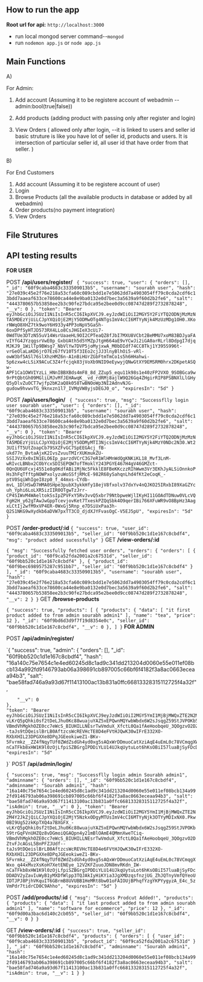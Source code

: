 ## How to run the app

**Root url for api:**  `http://localhost:3000`

* run local mongod server command--`mongod`
* run `nodemon app.js` or `node app.js`

## Main Functions
A)

For Admin:
1) Add account    (Assuming it to be registere account of webadmin --admin:bool(true|false))
2) Add products   (adding product with passing only after register and login)

3) View Orders    (
    allowed only after login, --it is linked to users and seller id
    basic struture is like you have lot of seller id, products and users. It is intersection of particular seller id, all user id that 
    have order from that seller.
    )


B)

For End Customers

1) Add account  (Assuming it to be registere account of user)
2) Login       
3) Browse Products   (all the available products in database or added by all webadmin)
4) Order products(no payment integration)  
5) View Orders       

## File Strutures

<!-- Same product from different admin handling (product has some id that is linked to admin, all orders of admin are) -->

<!--  -->

## API testing results

**FOR USER**

POST  **/api/users/register/** 
`
{
    "success": true,
    "user": {
        "orders": [],
        "_id": "60f9caba4683c333509013b5",
        "username": "sourabh user",
        "hash": "27e039c45e2f76e218a53cfa60c089cbdd1e7e5062dd7a4903054ff79c0cda2cdf6c13bdd7aaeaf633ce78600ca44e8e9ba0132e0d7bec3a5639a9f60d2b2fe6",
        "salt": "4443780657b53858ee2b3c90fe27bdca95e2bee0d9cc08747d289f2732878248",
        "__v": 0
    },
    "token": "Bearer 
    eyJhbGciOiJSUzI1NiIsInR5cCI6IkpXVCJ9.eyJzdWIiOiI2MGY5Y2FiYTQ2ODNjMzMzNTA5MDEzYjUiLCJpYXQiOjE2MjY5ODMwOTg4NTgsImV4cCI6MTYyNjk4MzUzMDg1OH0.XKorNWqO8XHZ7tk9woY6H933y4PP3oNpV5GaSh-6oxDPfSyHTJD573RX4LLo8CsJHGIeX3cUi7-0WdTUe3DTzN55uV14WsrUaaeHL9OI2CPTeaQZ8fJbI7MXU8VCbt2BeMMU7xoM83BDJyaFAvIYfG4JYzqgsrVwE0p_GxbUAth5d5YMZpJtgH664aE9vYCwJi2iGA0arRLrl8DdpgI7djqMJKJ9_1WilTp9BWsg7_NbVlYw7DVP5joMyjxwA_M0bDIdf74CC8Tkj1Y395S996t-vrGeOlaLaKD6jrO7Ez67fV10T5f3IEo2cjJJ3lnyBlhOi5-vRl-owW3bf5ASl76slXhzHMZ6n-A1nBiHUrZGbFtmTmCo1s5h6HHahwi-5p6zxw4cLSiX9ACuC3Z4rfcjqk83jVoXb9NID9eEywyjQNwGtXY9EMSRM0hrx2DKpetASQw-APF1Ca1OWVIYzLi_HNnIBBXBds4mF8_8d_ZZup5_equ11k98s1e40zFP2VXO_9SOBGca9w9rPtQbtGh09MGliLMJvMfJEHAwqK__vd_rdRMj8ajlW9Q26Gq4ZHgirRIP8PSBNXlLlGHyQ5yDlvZuOCT7wjfp2bK2aQ8k058TwBNOoWp3NI2AdnvNJG-gudow9hvwvTG_9knxzn1l7_IVMgVW8yjsDEGJ0_o",
    "expiresIn": "5d"
}`

POST **/api/users/login/** 
`
{
    "success": true,
    "msg": "Successflly login user sourabh user",
    "user": {
        "orders": [],
        "_id": "60f9caba4683c333509013b5",
        "username": "sourabh user",
        "hash": "27e039c45e2f76e218a53cfa60c089cbdd1e7e5062dd7a4903054ff79c0cda2cdf6c13bdd7aaeaf633ce78600ca44e8e9ba0132e0d7bec3a5639a9f60d2b2fe6",
        "salt": "4443780657b53858ee2b3c90fe27bdca95e2bee0d9cc08747d289f2732878248",
        "__v": 0
    },
    "token": "Bearer eyJhbGciOiJSUzI1NiIsInR5cCI6IkpXVCJ9.eyJzdWIiOiI2MGY5Y2FiYTQ2ODNjMzMzNTA5MDEzYjUiLCJpYXQiOjE2MjY5ODMyMTI3NjcsImV4cCI6MTYyNjk4MzY0NDc2N30.Wt23UIifT5UtZoapCb79SXZFvGC7SpEEGAcj_fB-ukd77n_BvtaAjxK2IvsZvuuTMIrXUKmukZU-SSIJVzXx0xIN1ELO6Ip_parzdVCrC3G7eR1WlHMnWdQgKNKiKL18_Mvf3LnM-wRIvcLBNbx2CObYcxSDISEPQW7ofTHoklY243PGYE467H4gV46GMZct-0QnQU6UFcxj4551e8q0KdfABi1MjNc5FkklE8FBeKKczzRIhWwm3Vr3EKhJyALSiOnnkoPHs3hFqTfftpNOWPxolyzuWoSSfjRMcE-982R68ySahqnLhd4fKt2eCoqK_-ptV0SqiWhIgeI8zp0_f_44mxs-CYdb-mvL_1DlHSwD7HMA0SHpe3pubX3ykkHfy18ejV8fxolv37dxYv4nQJKO25IRxbI89XaGZYcuh_Yphi6LoLXR5izIIR0OTgwTzJrr-CP4SIWvM4WAeltokSsIpZPVFxY5Rv3vvQ5xbr79NtbpweWjlIKyHI11GOAdTDNuw0VLcVQFgH2H_y62gTAwJwGppTcevjovKet7TxeskPZQqSbk4O9qerIBi766XFuWR9vO8BpHz3AagxLCtIj2wfM9xVP4ER-0WxGj5Rnp_e7DSiUxPaa3h-Q2S1NKG9wXydkb6aDVW7pxTT3CO_djdXJYFvasOgC-V5EJ5pU",
    "expiresIn": "5d"
}`

POST **/order-product/:id**
`
{
    "success": true,
    "user_id": "60f9caba4683c333509013b5",
    "seller_id": "60f9bb520c1d1e167c8cbdf4",
    "msg": "product added sucessfully"
}
`
GET **/view-orders/:id**

`
{
    "msg": "Successfully fetched user orders",
    "orders": {
        "orders": [
            {
                "product_id": "60f9ca52fda2001a2c67531d",
                "seller_id": "60f9bb520c1d1e167c8cbdf4"
            },
            {
                "product_id": "60f9bec6989575287c951bb7",
                "seller_id": "60f9bb520c1d1e167c8cbdf4"
            }
        ],
        "_id": "60f9caba4683c333509013b5",
        "username": "sourabh user",
        "hash": "27e039c45e2f76e218a53cfa60c089cbdd1e7e5062dd7a4903054ff79c0cda2cdf6c13bdd7aaeaf633ce78600ca44e8e9ba0132e0d7bec3a5639a9f60d2b2fe6",
        "salt": "4443780657b53858ee2b3c90fe27bdca95e2bee0d9cc08747d289f2732878248",
        "__v": 2
    }
}
`
GET **/browse-products**

`
{
    "success": true,
    "products": [
        {
            "products": {
                "data": [
                    "it first product added to from admin sourabh admin1"
                ],
                "name": "tea",
                "price": 12
            },
            "_id": "60f9bd6d3d9f7f19d8354e0c",
            "seller_id": "60f9bb520c1d1e167c8cbdf4",
            "__v": 0
        },
    ]
}
`
**FOR ADMIN**

POST **/api/admin/register/**

`{
    "success": true,
    "admin": {
        "orders": [],
        "_id": "60f9bb520c1d1e167c8cbdf4",
        "hash": "16a140c75e7654c1e4ed60245d8c1ad9c341dd213204d0060e55e011ef08bcb134a992fd9146793ab06a398691cb897005c66bf6f4182f3a8ac0663eceaa94b3",
        "salt": "bae58fad746a9a93d67f11413100ac13b831a0ffc66813328315112725f4a32f",

        "__v": 0
    },
    "token": "Bearer eyJhbGciOiJSUzI1NiIsInR5cCI6IkpXVCJ9eyJzdWIiOiI2MGY5YmI1MjBjMWQxZTE2N2M4Y2JkZjQiLCJpYXQiOjE2MjY5NzkxODgyMTUsImV4cCI6MTYyNjk3OTYyMDIxNX0Pkw0BI9Ug52zkKpTXQ4a7BXGFX_-vLKrQ5pQhki0sf2tDeLJhu0Kc88wuajuYAZ5xEPQwnMQYwbWbdx6W2sJsqgZ59StJVPOKb59trGqFVnUHZQz8vDGmoiQGAQpn4y21mBlOAmE4QmnXweTCiq-VBmdVhMgkhOZE0cc7eWcS_BIUHILLNEsrTwVmduX_XfctL0Qa1fAeHoobqeU_3QOgzvO2DZtvFJcAGsL5BnPFZJUdf--taJs9tDQeislBrLB0AftzcsWcREVHcTE8D4eFVtHJQwK30wIFrE332XO-RXbXHIL23DPGXXe8DPqJGEeokiweZ1-BKv-5Fvrmkz__ZZ4fNqyTUf0ZWdZsdGh4yd0xg5sAQxWrDDmuoCatXziAqE4uEmL0c78VCmqgXWxo_q44xMvzXKoH7XetENEye_12V2KFZuuoJDN8mvRKdn_IW-nCaTFkb8xHW1K9l0zOjLfpiSZBGrgIPDDiYLU14UJkqUytuLot6hKsOBiI57luaBjSyFDcDDADV2yZavIuWyB1yMXDfWlpp3TQJAkyHiKYia3JgXMDzqsfnzjUG_ZhJQTnyVmfQYeoUIDTJPJ8PjhVKquIT6GBrmB8UVUBB1HeMRt8bw01oFAIOUjBPhqfYzgYKPYygyzA_E4c_5zVmPdr7tidrCD0C9Ahho",
    "expiresIn": "5d"

}`
POST **/api/admin/login/**

`
{
    "success": true,
    "msg": "Successflly login admin Sourabh admin1",
    "adminname": {
        "orders": [],
        "_id": "60f9bb520c1d1e167c8cbdf4",
        "adminname": "Sourabh admin1",
        "hash": "16a140c75e7654c1e4ed60245d8c1ad9c341dd213204d0060e55e011ef08bcb134a992fd9146793ab06a398691cb897005c66bf6f4182f3a8ac0663eceaa94b3",
        "salt": "bae58fad746a9a93d67f11413100ac13b831a0ffc66813328315112725f4a32f",
        "isAdmin": true,
        "__v": 0
    },
    "token": "Bearer 
    eyJhbGciOiJSUzI1NiIsInR5cCI6IkpXVCJ9.eyJzdWIiOiI2MGY5YmI1MjBjMWQxZTE2N2M4Y2JkZjQiLCJpYXQiOjE2MjY5NzkxODgyMTUsImV4cCI6MTYyNjk3OTYyMDIxNX0.Pkw0BI9Ug52zkKpTXQ4a7BXGFX_-vLKrQ5pQhki0sf2tDeLJhu0Kc88wuajuYAZ5xEPQwnMQYwbWbdx6W2sJsqgZ59StJVPOKb59trGqFVnUHZQz8vDGmoiQGAQpn4y21mBlOAmE4QMmnXweTCiq-VBmdVhMgkhOZE0cc7eWcS_BIUHILLNEsrTwVmduX_XfctL0Qa1fAeHoobqeU_3QOgzvO2DZtvFJcAGsL5BnPFZJUdf--taJs9tDQeislBrLB0AftzcsWcREVHcTE8D4e6FVtHJQwK30wIFrE332XO-RXbXHIL23DPGXXe8DPqJGEeokiweZ1-BKv-5Fvrmkz__ZZ4fNqyTUf0ZWdZsdGh4yd0xg5sAQxWrDDmuoCatXziAqE4uEmL0c78VCmqgXWxo_q44xMvzXsKoH7XetENEye_12V2KFZuuoJDN8mvRKdn_IW-nCaTFkb8xHW1K9l0zOjLfpiSZBGrgIPDDiYLU14UJkqUytuLot6hKsOBiI57luaBjSyFDcDDADV2yZavIuWyB1yMXDfWlpp3TQJAkIyHiKYia3JgXMDzqsfnzjUG_ZhJQTnyVmfQYeoUIDTJPJ8PjhVKquIT6GBrmB8UVUBB1HeMRt8bw01oFAIOUjBPhqfYzgYKPYygyzA_E4c_5zVmPdr7tidrCD0C9Ahho",
    "expiresIn": "5d"
}
`

POST **/add/products/:id**
`
{
    "msg": "Success Prodcut Added!",
    "products": {
        "products": {
            "data": [
                "it last product added to from admin sourabh admin1"
            ],
            "name": "software for ecommerce",
            "price": 12
        },
        "_id": "60f9d00a3bac6d140c2cb055",
        "seller_id": "60f9bb520c1d1e167c8cbdf4",
        "__v": 0
    }
}
`



GET **/view-orders/:id**
`
{
    "success": true,
    "seller_id": "60f9bb520c1d1e167c8cbdf4",
    "products": {
        "orders": [
            {
                "user_id": "60f9caba4683c333509013b5",
                "product_id": "60f9ca52fda2001a2c67531d"
            }
        ],
        "_id": "60f9bb520c1d1e167c8cbdf4",
        "adminname": "Sourabh admin1",
        "hash": "16a140c75e7654c1e4ed60245d8c1ad9c341dd213204d0060e55e011ef08bcb134a992fd9146793ab06a398691cb897005c66bf6f4182f3a8ac0663eceaa94b3",
        "salt": "bae58fad746a9a93d67f11413100ac13b831a0ffc66813328315112725f4a32f",
        "isAdmin": true,
        "__v": 1
    }
}
`